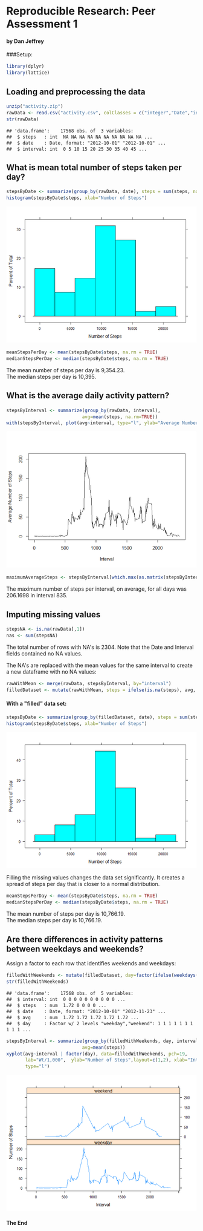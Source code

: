 # Reproducible Research: Peer Assessment 1
#### by Dan Jeffrey  

###Setup: 

```r
library(dplyr)
library(lattice)
```
  
  
## Loading and preprocessing the data

```r
unzip("activity.zip")
rawData <- read.csv("activity.csv", colClasses = c("integer","Date","integer"))
str(rawData)
```

```
## 'data.frame':	17568 obs. of  3 variables:
##  $ steps   : int  NA NA NA NA NA NA NA NA NA NA ...
##  $ date    : Date, format: "2012-10-01" "2012-10-01" ...
##  $ interval: int  0 5 10 15 20 25 30 35 40 45 ...
```
  
  
## What is mean total number of steps taken per day?

```r
stepsByDate <- summarize(group_by(rawData, date), steps = sum(steps, na.rm=TRUE))
histogram(stepsByDate$steps, xlab="Number of Steps")
```

![](PA1_template_files/figure-html/hist1-1.png)<!-- -->

```r
meanStepsPerDay <- mean(stepsByDate$steps, na.rm = TRUE)
medianStepsPerDay <- median(stepsByDate$steps, na.rm = TRUE)
```
The mean number of steps per day is 9,354.23.  
The median steps per day is 10,395.  
  
  
## What is the average daily activity pattern?

```r
stepsByInterval <- summarize(group_by(rawData, interval), 
                            avg=mean(steps, na.rm=TRUE))
with(stepsByInterval, plot(avg~interval, type="l", ylab="Average Number of Steps", xlab="Interval"))
```

![](PA1_template_files/figure-html/stepsByIntervalFigure-1.png)<!-- -->

```r
maximumAverageSteps <- stepsByInterval[which.max(as.matrix(stepsByInterval)[,2]),]
```
The maximum number of steps per interval, on average, for all days was 206.1698 in interval 835.  

## Imputing missing values

```r
stepsNA <- is.na(rawData[,1])
nas <- sum(stepsNA)
```
The total number of rows with NA's is 2304.  Note that the Date and Interval fields contained no NA values.

The NA's are replaced with the mean values for the same interval to create a new dataframe with no NA values:

```r
rawWithMean <- merge(rawData, stepsByInterval, by="interval")
filledDataset <- mutate(rawWithMean, steps = ifelse(is.na(steps), avg, steps))
```
  
#### With a "filled" data set: 

```r
stepsByDate <- summarize(group_by(filledDataset, date), steps = sum(steps, na.rm=TRUE))
histogram(stepsByDate$steps, xlab="Number of Steps")
```

![](PA1_template_files/figure-html/hist2-1.png)<!-- -->
  
Filling the missing values changes the data set significantly. It creates a spread of steps per day that is closer to a normal distribution.  
  

```r
meanStepsPerDay <- mean(stepsByDate$steps, na.rm = TRUE)
medianStepsPerDay <- median(stepsByDate$steps, na.rm = TRUE)
```
The mean number of steps per day is 10,766.19.   
The median steps per day is 10,766.19.  

## Are there differences in activity patterns between weekdays and weekends?
Assign a factor to each row that identifies weekends and weekdays:

```r
filledWithWeekends <- mutate(filledDataset, day=factor(ifelse(weekdays(rawData$date) == "Saturday" | weekdays(rawData$date) == "Sunday", "weekend","weekday")))
str(filledWithWeekends)
```

```
## 'data.frame':	17568 obs. of  5 variables:
##  $ interval: int  0 0 0 0 0 0 0 0 0 0 ...
##  $ steps   : num  1.72 0 0 0 0 ...
##  $ date    : Date, format: "2012-10-01" "2012-11-23" ...
##  $ avg     : num  1.72 1.72 1.72 1.72 1.72 ...
##  $ day     : Factor w/ 2 levels "weekday","weekend": 1 1 1 1 1 1 1 1 1 1 ...
```


```r
stepsByInterval <- summarize(group_by(filledWithWeekends, day, interval), 
                            avg=mean(steps))
xyplot(avg~interval | factor(day), data=filledWithWeekends, pch=19,
       lab="Wt/1,000",  ylab="Number of Steps",layout=c(1,2), xlab="Interval",
       type="l")
```

![](PA1_template_files/figure-html/plotWeekends-1.png)<!-- -->

#### The End

